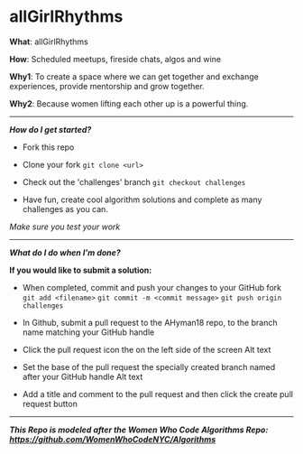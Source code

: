 # allGirlRhythms


**What**: allGirlRhythms

**How**: Scheduled meetups, fireside chats, algos and wine

**Why1**: To create a space where we can get together and exchange experiences, provide mentorship and grow together.

**Why2**: Because women lifting each other up is a powerful thing.


---
***How do I get started?***

- Fork this repo

- Clone your fork 
  `git clone <url>`
  
- Check out the 'challenges' branch 
  `git checkout challenges`
  
- Have fun, create cool algorithm solutions and complete as many challenges as you can.

*Make sure you test your work*

----

***What do I do when I'm done?***

**If you would like to submit a solution:**


- When completed, commit and push your changes to your GitHub fork 
  `git add <filename>` 
  `git commit -m <commit message>` 
  `git push origin challenges`
  
- In Github, submit a pull request to the AHyman18 repo, to the branch name matching your GitHub handle 

- Click the pull request icon the on the left side of the screen Alt text

- Set the base of the pull request the specially created branch named after your GitHub handle Alt text

- Add a title and comment to the pull request and then click the create pull request button 


----
***This Repo is modeled after the Women Who Code Algorithms Repo: https://github.com/WomenWhoCodeNYC/Algorithms***


